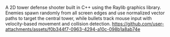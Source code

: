 A 2D tower defense shooter built in C++ using the Raylib graphics library. Enemies spawn randomly from all screen edges and use normalized vector paths to target the central tower, while bullets track mouse input with velocity-based movement and collision detection. 
https://github.com/user-attachments/assets/f0b344f7-0963-4294-a10c-098b1a8ab74e
